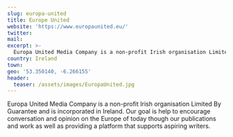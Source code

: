 ```yaml
---
slug: europa-united
title: Europe United
website: 'https://www.europaunited.eu/'
twitter:
mail:
excerpt: >-
  Europa United Media Company is a non-profit Irish organisation Limited By Guarantee and is incorporated in Ireland. Our goal is help to encourage conversation and opinion on the Europe of today though our publications and work as well as providing a platform that supports aspiring writers.
country: Ireland
town:
geo: '53.350140, -6.266155'
header:
  teaser: /assets/images/EuropaUnited.jpg
---
```


Europa United Media Company is a non-profit Irish organisation Limited By Guarantee and is incorporated in Ireland. Our goal is help to encourage conversation and opinion on the Europe of today though our publications and work as well as providing a platform that supports aspiring writers.
